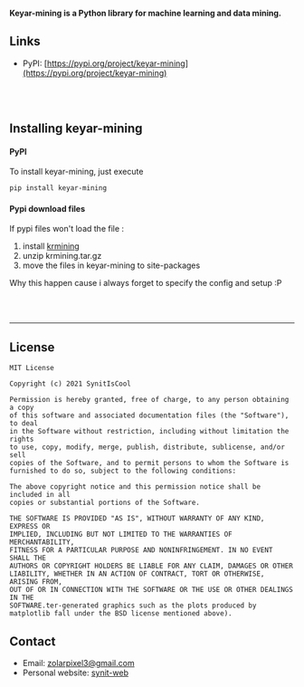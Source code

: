 **Keyar-mining is a Python library for machine learning and data mining.**

## Links

- PyPI: [https://pypi.org/project/keyar-mining](https://pypi.org/project/keyar-mining)

<br>
<br>

## Installing keyar-mining

#### PyPI

To install keyar-mining, just execute

```bash
pip install keyar-mining
```

#### Pypi download files

If pypi files won't load the file :

1. install [krmining](https://codeload.github.com/SynitCool/keyar-mining/tar.gz/refs/tags/0.0.1)
2. unzip krmining.tar.gz
3. move the files in keyar-mining to site-packages

Why this happen cause i always forget to specify the config and setup :P

<br>
<br>

---

## License

```
MIT License

Copyright (c) 2021 SynitIsCool

Permission is hereby granted, free of charge, to any person obtaining a copy
of this software and associated documentation files (the "Software"), to deal
in the Software without restriction, including without limitation the rights
to use, copy, modify, merge, publish, distribute, sublicense, and/or sell
copies of the Software, and to permit persons to whom the Software is
furnished to do so, subject to the following conditions:

The above copyright notice and this permission notice shall be included in all
copies or substantial portions of the Software.

THE SOFTWARE IS PROVIDED "AS IS", WITHOUT WARRANTY OF ANY KIND, EXPRESS OR
IMPLIED, INCLUDING BUT NOT LIMITED TO THE WARRANTIES OF MERCHANTABILITY,
FITNESS FOR A PARTICULAR PURPOSE AND NONINFRINGEMENT. IN NO EVENT SHALL THE
AUTHORS OR COPYRIGHT HOLDERS BE LIABLE FOR ANY CLAIM, DAMAGES OR OTHER
LIABILITY, WHETHER IN AN ACTION OF CONTRACT, TORT OR OTHERWISE, ARISING FROM,
OUT OF OR IN CONNECTION WITH THE SOFTWARE OR THE USE OR OTHER DEALINGS IN THE
SOFTWARE.ter-generated graphics such as the plots produced by matplotlib fall under the BSD license mentioned above).
```

## Contact

- Email: zolarpixel3@gmail.com
- Personal website: [synit-web](https://synit-web.herokuapp.com)
